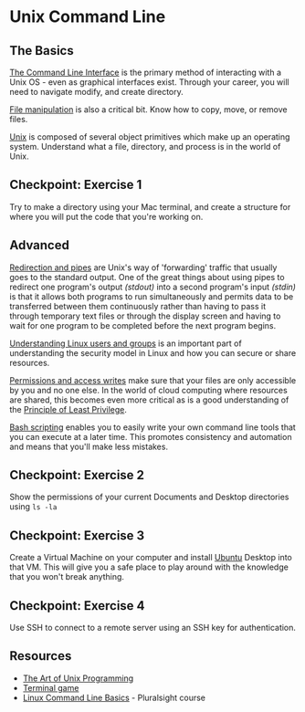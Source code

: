# Unix Command Line

## The Basics

[The Command Line Interface](http://www.ee.surrey.ac.uk/Teaching/Unix/unix1.html) is the primary method of interacting with a Unix OS - even as graphical interfaces exist. Through your career, you will need to navigate modify, and create directory.

[File manipulation](http://www.ee.surrey.ac.uk/Teaching/Unix/unix2.html) is also a critical bit. Know how to copy, move, or remove files.

[Unix](http://www.ee.surrey.ac.uk/Teaching/Unix/unixintro.html) is composed of several object primitives which make up an operating system. Understand what a file, directory, and process is in the world of Unix.

## Checkpoint: Exercise 1

Try to make a directory using your Mac terminal, and create a structure for where you will put the code that you're working on.

## Advanced

[Redirection and pipes](http://www.ee.surrey.ac.uk/Teaching/Unix/unix3.html) are Unix's way of 'forwarding' traffic that usually goes to the standard output.  One of the great things about using pipes to redirect one program's output _(stdout)_ into a second program's input _(stdin)_ is that it allows both programs to run simultaneously and permits data to be transferred between them continuously rather than having to pass it through temporary text files or through the display screen and having to wait for one program to be completed before the next program begins.

[Understanding Linux users and groups](https://linuxacademy.com/howtoguides/posts/show/topic/12659-understanding-linux-users-and-groups) is an important part of understanding the security model in Linux and how you can secure or share resources.

[Permissions and access writes](http://www.ee.surrey.ac.uk/Teaching/Unix/unix5.html) make sure that your files are only accessible by you and no one else. In the world of cloud computing where resources are shared, this becomes even more critical as is a good understanding of the [Principle of Least Privilege](https://digitalguardian.com/blog/what-principle-least-privilege-polp-best-practice-information-security-and-compliance).

[Bash scripting](http://tldp.org/HOWTO/Bash-Prog-Intro-HOWTO.html) enables you to easily write your own command line tools that you can execute at a later time.  This promotes consistency and automation and means that you'll make less mistakes.

## Checkpoint: Exercise 2

Show the permissions of your current Documents and Desktop directories using `ls -la`

## Checkpoint: Exercise 3

Create a Virtual Machine on your computer and install [Ubuntu](https://www.ubuntu.com) Desktop into that VM.  This will give you a safe place to play around with the knowledge that you won't break anything.

## Checkpoint: Exercise 4

Use SSH to connect to a remote server using an SSH key for authentication.

## Resources

- [The Art of Unix Programming](http://www.catb.org/esr/writings/taoup/)
- [Terminal game](http://www.mprat.org/Terminus/)
- [Linux Command Line Basics](https://app.pluralsight.com/library/courses/linux-cli-fundamentals/table-of-contents) - Pluralsight course  
